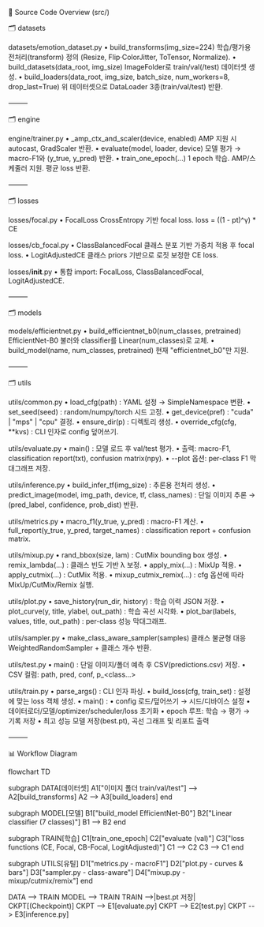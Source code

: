 📂 Source Code Overview (src/)

🗂 datasets

datasets/emotion_dataset.py
• build_transforms(img_size=224)
학습/평가용 전처리(transform) 정의 (Resize, Flip·ColorJitter, ToTensor, Normalize).
• build_datasets(data_root, img_size)
ImageFolder로 train/val(/test) 데이터셋 생성.
• build_loaders(data_root, img_size, batch_size, num_workers=8, drop_last=True)
위 데이터셋으로 DataLoader 3종(train/val/test) 반환.

⸻

🗂 engine

engine/trainer.py
• \_amp_ctx_and_scaler(device, enabled)
AMP 지원 시 autocast, GradScaler 반환.
• evaluate(model, loader, device)
모델 평가 → macro-F1와 (y_true, y_pred) 반환.
• train_one_epoch(...)
1 epoch 학습. AMP/스케줄러 지원. 평균 loss 반환.

⸻

🗂 losses

losses/focal.py
• FocalLoss
CrossEntropy 기반 focal loss.
loss = ((1 - pt)^γ) \* CE

losses/cb_focal.py
• ClassBalancedFocal
클래스 분포 기반 가중치 적용 후 focal loss.
• LogitAdjustedCE
클래스 priors 기반으로 로짓 보정한 CE loss.

losses/**init**.py
• 통합 import: FocalLoss, ClassBalancedFocal, LogitAdjustedCE.

⸻

🗂 models

models/efficientnet.py
• build_efficientnet_b0(num_classes, pretrained)
EfficientNet-B0 불러와 classifier를 Linear(num_classes)로 교체.
• build_model(name, num_classes, pretrained)
현재 "efficientnet_b0"만 지원.

⸻

🗂 utils

utils/common.py
• load_cfg(path) : YAML 설정 → SimpleNamespace 변환.
• set_seed(seed) : random/numpy/torch 시드 고정.
• get_device(pref) : "cuda" | "mps" | "cpu" 결정.
• ensure_dir(p) : 디렉토리 생성.
• override_cfg(cfg, \*\*kvs) : CLI 인자로 config 덮어쓰기.

utils/evaluate.py
• main() : 모델 로드 후 val/test 평가.
• 출력: macro-F1, classification report(txt), confusion matrix(npy).
• --plot 옵션: per-class F1 막대그래프 저장.

utils/inference.py
• build_infer_tf(img_size) : 추론용 전처리 생성.
• predict_image(model, img_path, device, tf, class_names) :
단일 이미지 추론 → (pred_label, confidence, prob_dist) 반환.

utils/metrics.py
• macro_f1(y_true, y_pred) : macro-F1 계산.
• full_report(y_true, y_pred, target_names) : classification report + confusion matrix.

utils/mixup.py
• rand_bbox(size, lam) : CutMix bounding box 생성.
• remix_lambda(...) : 클래스 빈도 기반 λ 보정.
• apply_mix(...) : MixUp 적용.
• apply_cutmix(...) : CutMix 적용.
• mixup_cutmix_remix(...) : cfg 옵션에 따라 MixUp/CutMix/Remix 실행.

utils/plot.py
• save_history(run_dir, history) : 학습 이력 JSON 저장.
• plot_curve(y, title, ylabel, out_path) : 학습 곡선 시각화.
• plot_bar(labels, values, title, out_path) : per-class 성능 막대그래프.

utils/sampler.py
• make_class_aware_sampler(samples)
클래스 불균형 대응 WeightedRandomSampler + 클래스 개수 반환.

utils/test.py
• main() : 단일 이미지/폴더 예측 후 CSV(predictions.csv) 저장.
• CSV 컬럼: path, pred, conf, p\_<class...>

utils/train.py
• parse_args() : CLI 인자 파싱.
• build_loss(cfg, train_set) : 설정에 맞는 loss 객체 생성.
• main() :
• config 로드/덮어쓰기 → 시드/디바이스 설정
• 데이터로더/모델/optimizer/scheduler/loss 초기화
• epoch 루프: 학습 → 평가 → 기록 저장
• 최고 성능 모델 저장(best.pt), 곡선 그래프 및 리포트 출력

⸻

📊 Workflow Diagram

flowchart TD

subgraph DATA[데이터셋]
A1["이미지 폴더 train/val/test"] --> A2[build_transforms]
A2 --> A3[build_loaders]
end

subgraph MODEL[모델]
B1["build_model EfficientNet-B0"]
B2["Linear classifier (7 classes)"]
B1 --> B2
end

subgraph TRAIN[학습]
C1[train_one_epoch]
C2["evaluate (val)"]
C3["loss functions (CE, Focal, CB-Focal, LogitAdjusted)"]
C1 --> C2
C3 --> C1
end

subgraph UTILS[유틸]
D1["metrics.py - macroF1"]
D2["plot.py - curves & bars"]
D3["sampler.py - class-aware"]
D4["mixup.py - mixup/cutmix/remix"]
end

DATA --> TRAIN
MODEL --> TRAIN
TRAIN -->|best.pt 저장| CKPT[(Checkpoint)]
CKPT --> E1[evaluate.py]
CKPT --> E2[test.py]
CKPT --> E3[inference.py]
